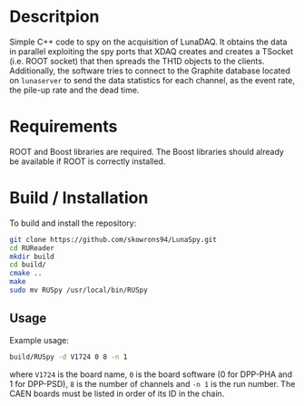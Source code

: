 # Descritpion

Simple C++ code to spy on the acquisition of LunaDAQ. It obtains the data in parallel exploiting the spy ports that XDAQ creates and creates a TSocket (i.e. ROOT socket) that then spreads the TH1D objects to the clients. Additionally, the software tries to connect to the Graphite database located on ```lunaserver``` to send the data statistics for each channel, as the event rate, the pile-up rate and the dead time.

# Requirements

ROOT and Boost libraries are required. The Boost libraries should already be available if ROOT is correctly installed.

# Build / Installation

To build and install the repository:

```bash
git clone https://github.com/skowrons94/LunaSpy.git
cd RUReader
mkdir build 
cd build/
cmake ..
make 
sudo mv RUSpy /usr/local/bin/RUSpy
```

## Usage
Example usage:

```bash
build/RUSpy -d V1724 0 8 -n 1
```

where ```V1724``` is the board name, ```0``` is the board software (0 for DPP-PHA and 1 for DPP-PSD), ```8``` is the number of channels and ```-n 1``` is the run number. The CAEN boards must be listed in order of its ID in the chain.
